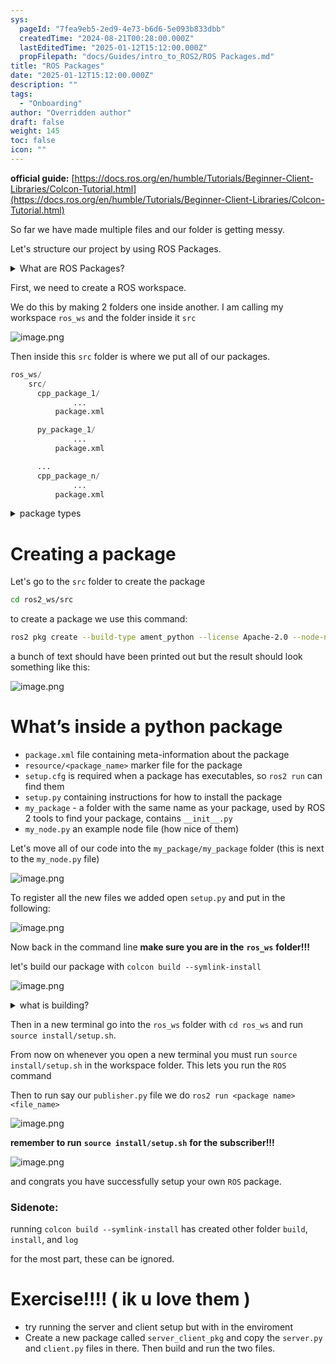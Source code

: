 ```yaml
---
sys:
  pageId: "7fea9eb5-2ed9-4e73-b6d6-5e093b833dbb"
  createdTime: "2024-08-21T00:28:00.000Z"
  lastEditedTime: "2025-01-12T15:12:00.000Z"
  propFilepath: "docs/Guides/intro_to_ROS2/ROS Packages.md"
title: "ROS Packages"
date: "2025-01-12T15:12:00.000Z"
description: ""
tags:
  - "Onboarding"
author: "Overridden author"
draft: false
weight: 145
toc: false
icon: ""
---
```


**official guide:** [https://docs.ros.org/en/humble/Tutorials/Beginner-Client-Libraries/Colcon-Tutorial.html](https://docs.ros.org/en/humble/Tutorials/Beginner-Client-Libraries/Colcon-Tutorial.html)

So far we have made multiple files and our folder is getting messy.

Let's structure our project by using ROS Packages.

<details>

<summary>What are ROS Packages?</summary>

ROS Packages are, as the name implies, packages of code that are highly sharable between ROS developers.

They consist of a folder, `package.xml` file, and source code

```python
      cpp_package_1/
		      ... imagine much code files here ..
          package.xml
```

</details>

First, we need to create a ROS workspace.

We do this by making 2 folders one inside another. I am calling my workspace `ros_ws` and the folder inside it `src`

![image.png](https://prod-files-secure.s3.us-west-2.amazonaws.com/d518164a-d88e-44d1-a4ee-3adb3bd8bce0/70706947-fd18-4537-a67b-e12946812d31/image.png?X-Amz-Algorithm=AWS4-HMAC-SHA256&X-Amz-Content-Sha256=UNSIGNED-PAYLOAD&X-Amz-Credential=ASIAZI2LB46623UAR4ER%2F20250515%2Fus-west-2%2Fs3%2Faws4_request&X-Amz-Date=20250515T070935Z&X-Amz-Expires=3600&X-Amz-Security-Token=IQoJb3JpZ2luX2VjEG8aCXVzLXdlc3QtMiJHMEUCIGKuzEoDUmPicIzkscOAJfi8evzn9Q6WtdVzjXJqhh87AiEAikC6bgfhpKs1I45D%2BAnJPx1fZDjhDv1A7L%2BOHg88%2Ba0q%2FwMIKBAAGgw2Mzc0MjMxODM4MDUiDF97CA6HNvRfoQXwHyrcAwrCAHYw5yPKV1EuUk6Durzwfn21xMyoT6Zgrz8PkGk%2FQUiPEL1RKmUuyslUJFU8PVvvG1aOr3wcWhJbgMC1zFWtLDy7dy3XXYTAgG0pMrZle0x6jYRWmSHu%2BbTFmrUK5kji5sRr9WILhunLZHIUNiga4T7Fi0ghRSaeuNDqrm9cxjcdJ4%2FtnZgDqkdmItNcsJHwOATblzAVsRjpVjc4gBlc2Rf7ZPApj%2Fbelm8BiSU91pwxpcITtKccGK4%2BAUrsw9ClrrvjGM16X7%2BfSqMGK69bmznOmPszxefNO8I6FjWAKu1yXG9Dj%2Fdmw%2BQUGyr2unxjYq150eiEhun0yHKskHZ5e30LinSOy3tghr%2FEDm%2BDzYQ7492fn1IJ3NalY8dY65XpJtuszQLux0ODVN1v2UhSMYJIwRujh1OKOT%2Ftro55%2BTiY3vMT%2BozjounW5ag2DJ9VT3yAKM6SsGO9iFz%2BswKufu2Btj7lhOHnjFzL%2FZjh5p0xos%2FaA9GHE1T5PTys79ar3t4yPEuLtli8ntEV7fzmAURVe4lsW7vnB7sQhk90FkCDvXwZzwYFExjrYIfMkC2hHnwbRKhOgSYUZkyCwwLiBtspGCTGPBBSjCYazVabh43X5UHS%2BZy3uTOnMOuclsEGOqUBA7U4VOqqfFTXG%2BbSEytPjFd4htUsrXxfUcl5%2FE%2BAz0iAtq0wzIkZOmmrFAGpHT6u5myjILl%2FckB4nk97Xo8eA2LbSFT3HPWQBx4fpDmxdgZyMTHE%2BVCQk%2F6ThcXDDtX%2B%2BWKmoSnosb9nIIg7m9N0DH3zWCC5N1iUmeHC%2Fzq%2B2WmjftgrZ0Sya36WX3xboMFm%2FnDW6%2Fre%2BPoQRaaGPYtprKXTUisl&X-Amz-Signature=2bbf8c162ca1c2747948ab1ff0ab0dc3a3e9857d04cf4e2cb5d66763eac47674&X-Amz-SignedHeaders=host&x-id=GetObject)

Then inside this `src` folder is where we put all of our packages.

```python
ros_ws/
    src/
      cpp_package_1/
		      ...
          package.xml

      py_package_1/
		      ...
          package.xml

      ...
      cpp_package_n/
		      ...
          package.xml

```

<details>

<summary>package types</summary>

packages can be either `C++` or python.

the intern file structure is different for each but for this guide we will stick to creating python packages

</details>

# Creating a package

Let's go to the `src` folder to create the package

```bash
cd ros2_ws/src
```

to create a package we use this command:

```bash
ros2 pkg create --build-type ament_python --license Apache-2.0 --node-name my_node my_package
```

a bunch of text should have been printed out but the result should look something like this:

![image.png](https://prod-files-secure.s3.us-west-2.amazonaws.com/d518164a-d88e-44d1-a4ee-3adb3bd8bce0/e6cf1e3f-8512-4a3e-b131-079f800bf3e8/image.png?X-Amz-Algorithm=AWS4-HMAC-SHA256&X-Amz-Content-Sha256=UNSIGNED-PAYLOAD&X-Amz-Credential=ASIAZI2LB46623UAR4ER%2F20250515%2Fus-west-2%2Fs3%2Faws4_request&X-Amz-Date=20250515T070935Z&X-Amz-Expires=3600&X-Amz-Security-Token=IQoJb3JpZ2luX2VjEG8aCXVzLXdlc3QtMiJHMEUCIGKuzEoDUmPicIzkscOAJfi8evzn9Q6WtdVzjXJqhh87AiEAikC6bgfhpKs1I45D%2BAnJPx1fZDjhDv1A7L%2BOHg88%2Ba0q%2FwMIKBAAGgw2Mzc0MjMxODM4MDUiDF97CA6HNvRfoQXwHyrcAwrCAHYw5yPKV1EuUk6Durzwfn21xMyoT6Zgrz8PkGk%2FQUiPEL1RKmUuyslUJFU8PVvvG1aOr3wcWhJbgMC1zFWtLDy7dy3XXYTAgG0pMrZle0x6jYRWmSHu%2BbTFmrUK5kji5sRr9WILhunLZHIUNiga4T7Fi0ghRSaeuNDqrm9cxjcdJ4%2FtnZgDqkdmItNcsJHwOATblzAVsRjpVjc4gBlc2Rf7ZPApj%2Fbelm8BiSU91pwxpcITtKccGK4%2BAUrsw9ClrrvjGM16X7%2BfSqMGK69bmznOmPszxefNO8I6FjWAKu1yXG9Dj%2Fdmw%2BQUGyr2unxjYq150eiEhun0yHKskHZ5e30LinSOy3tghr%2FEDm%2BDzYQ7492fn1IJ3NalY8dY65XpJtuszQLux0ODVN1v2UhSMYJIwRujh1OKOT%2Ftro55%2BTiY3vMT%2BozjounW5ag2DJ9VT3yAKM6SsGO9iFz%2BswKufu2Btj7lhOHnjFzL%2FZjh5p0xos%2FaA9GHE1T5PTys79ar3t4yPEuLtli8ntEV7fzmAURVe4lsW7vnB7sQhk90FkCDvXwZzwYFExjrYIfMkC2hHnwbRKhOgSYUZkyCwwLiBtspGCTGPBBSjCYazVabh43X5UHS%2BZy3uTOnMOuclsEGOqUBA7U4VOqqfFTXG%2BbSEytPjFd4htUsrXxfUcl5%2FE%2BAz0iAtq0wzIkZOmmrFAGpHT6u5myjILl%2FckB4nk97Xo8eA2LbSFT3HPWQBx4fpDmxdgZyMTHE%2BVCQk%2F6ThcXDDtX%2B%2BWKmoSnosb9nIIg7m9N0DH3zWCC5N1iUmeHC%2Fzq%2B2WmjftgrZ0Sya36WX3xboMFm%2FnDW6%2Fre%2BPoQRaaGPYtprKXTUisl&X-Amz-Signature=9f720404af18275cccec04a1d0b3427289be73ef5cc24b4351da9abcd99b7241&X-Amz-SignedHeaders=host&x-id=GetObject)

# What’s inside a python package

- `package.xml` file containing meta-information about the package
- `resource/<package_name>` marker file for the package
- `setup.cfg` is required when a package has executables, so `ros2 run` can find them
- `setup.py` containing instructions for how to install the package
- `my_package` - a folder with the same name as your package, used by ROS 2 tools to find your package, contains `__init__.py`
- `my_node.py` an example node file (how nice of them)

Let's move all of our code into the `my_package/my_package` folder (this is next to the `my_node.py` file)

![image.png](https://prod-files-secure.s3.us-west-2.amazonaws.com/d518164a-d88e-44d1-a4ee-3adb3bd8bce0/9ce58f11-0da9-4d3e-b86d-506a9685d378/image.png?X-Amz-Algorithm=AWS4-HMAC-SHA256&X-Amz-Content-Sha256=UNSIGNED-PAYLOAD&X-Amz-Credential=ASIAZI2LB46623UAR4ER%2F20250515%2Fus-west-2%2Fs3%2Faws4_request&X-Amz-Date=20250515T070935Z&X-Amz-Expires=3600&X-Amz-Security-Token=IQoJb3JpZ2luX2VjEG8aCXVzLXdlc3QtMiJHMEUCIGKuzEoDUmPicIzkscOAJfi8evzn9Q6WtdVzjXJqhh87AiEAikC6bgfhpKs1I45D%2BAnJPx1fZDjhDv1A7L%2BOHg88%2Ba0q%2FwMIKBAAGgw2Mzc0MjMxODM4MDUiDF97CA6HNvRfoQXwHyrcAwrCAHYw5yPKV1EuUk6Durzwfn21xMyoT6Zgrz8PkGk%2FQUiPEL1RKmUuyslUJFU8PVvvG1aOr3wcWhJbgMC1zFWtLDy7dy3XXYTAgG0pMrZle0x6jYRWmSHu%2BbTFmrUK5kji5sRr9WILhunLZHIUNiga4T7Fi0ghRSaeuNDqrm9cxjcdJ4%2FtnZgDqkdmItNcsJHwOATblzAVsRjpVjc4gBlc2Rf7ZPApj%2Fbelm8BiSU91pwxpcITtKccGK4%2BAUrsw9ClrrvjGM16X7%2BfSqMGK69bmznOmPszxefNO8I6FjWAKu1yXG9Dj%2Fdmw%2BQUGyr2unxjYq150eiEhun0yHKskHZ5e30LinSOy3tghr%2FEDm%2BDzYQ7492fn1IJ3NalY8dY65XpJtuszQLux0ODVN1v2UhSMYJIwRujh1OKOT%2Ftro55%2BTiY3vMT%2BozjounW5ag2DJ9VT3yAKM6SsGO9iFz%2BswKufu2Btj7lhOHnjFzL%2FZjh5p0xos%2FaA9GHE1T5PTys79ar3t4yPEuLtli8ntEV7fzmAURVe4lsW7vnB7sQhk90FkCDvXwZzwYFExjrYIfMkC2hHnwbRKhOgSYUZkyCwwLiBtspGCTGPBBSjCYazVabh43X5UHS%2BZy3uTOnMOuclsEGOqUBA7U4VOqqfFTXG%2BbSEytPjFd4htUsrXxfUcl5%2FE%2BAz0iAtq0wzIkZOmmrFAGpHT6u5myjILl%2FckB4nk97Xo8eA2LbSFT3HPWQBx4fpDmxdgZyMTHE%2BVCQk%2F6ThcXDDtX%2B%2BWKmoSnosb9nIIg7m9N0DH3zWCC5N1iUmeHC%2Fzq%2B2WmjftgrZ0Sya36WX3xboMFm%2FnDW6%2Fre%2BPoQRaaGPYtprKXTUisl&X-Amz-Signature=13b4cb7e7fb895ef6d80c4c5c1b200fb3ef2bda7579723b81165bb88f9adf416&X-Amz-SignedHeaders=host&x-id=GetObject)

To register all the new files we added open `setup.py` and put in the following:

![image.png](https://prod-files-secure.s3.us-west-2.amazonaws.com/d518164a-d88e-44d1-a4ee-3adb3bd8bce0/1cd7c262-4cae-4496-9d75-c178537d24a2/image.png?X-Amz-Algorithm=AWS4-HMAC-SHA256&X-Amz-Content-Sha256=UNSIGNED-PAYLOAD&X-Amz-Credential=ASIAZI2LB46623UAR4ER%2F20250515%2Fus-west-2%2Fs3%2Faws4_request&X-Amz-Date=20250515T070935Z&X-Amz-Expires=3600&X-Amz-Security-Token=IQoJb3JpZ2luX2VjEG8aCXVzLXdlc3QtMiJHMEUCIGKuzEoDUmPicIzkscOAJfi8evzn9Q6WtdVzjXJqhh87AiEAikC6bgfhpKs1I45D%2BAnJPx1fZDjhDv1A7L%2BOHg88%2Ba0q%2FwMIKBAAGgw2Mzc0MjMxODM4MDUiDF97CA6HNvRfoQXwHyrcAwrCAHYw5yPKV1EuUk6Durzwfn21xMyoT6Zgrz8PkGk%2FQUiPEL1RKmUuyslUJFU8PVvvG1aOr3wcWhJbgMC1zFWtLDy7dy3XXYTAgG0pMrZle0x6jYRWmSHu%2BbTFmrUK5kji5sRr9WILhunLZHIUNiga4T7Fi0ghRSaeuNDqrm9cxjcdJ4%2FtnZgDqkdmItNcsJHwOATblzAVsRjpVjc4gBlc2Rf7ZPApj%2Fbelm8BiSU91pwxpcITtKccGK4%2BAUrsw9ClrrvjGM16X7%2BfSqMGK69bmznOmPszxefNO8I6FjWAKu1yXG9Dj%2Fdmw%2BQUGyr2unxjYq150eiEhun0yHKskHZ5e30LinSOy3tghr%2FEDm%2BDzYQ7492fn1IJ3NalY8dY65XpJtuszQLux0ODVN1v2UhSMYJIwRujh1OKOT%2Ftro55%2BTiY3vMT%2BozjounW5ag2DJ9VT3yAKM6SsGO9iFz%2BswKufu2Btj7lhOHnjFzL%2FZjh5p0xos%2FaA9GHE1T5PTys79ar3t4yPEuLtli8ntEV7fzmAURVe4lsW7vnB7sQhk90FkCDvXwZzwYFExjrYIfMkC2hHnwbRKhOgSYUZkyCwwLiBtspGCTGPBBSjCYazVabh43X5UHS%2BZy3uTOnMOuclsEGOqUBA7U4VOqqfFTXG%2BbSEytPjFd4htUsrXxfUcl5%2FE%2BAz0iAtq0wzIkZOmmrFAGpHT6u5myjILl%2FckB4nk97Xo8eA2LbSFT3HPWQBx4fpDmxdgZyMTHE%2BVCQk%2F6ThcXDDtX%2B%2BWKmoSnosb9nIIg7m9N0DH3zWCC5N1iUmeHC%2Fzq%2B2WmjftgrZ0Sya36WX3xboMFm%2FnDW6%2Fre%2BPoQRaaGPYtprKXTUisl&X-Amz-Signature=a8927ad153451654c07e8acc59414b6bc96b01dfb7200ddf4315104040012fbc&X-Amz-SignedHeaders=host&x-id=GetObject)

Now back in the command line **make sure you are in the** **`ros_ws`** **folder!!!**

let's build our package with `colcon build --symlink-install`

![image.png](https://prod-files-secure.s3.us-west-2.amazonaws.com/d518164a-d88e-44d1-a4ee-3adb3bd8bce0/2f2a0d27-b173-48fd-b189-5f5c0ce65619/image.png?X-Amz-Algorithm=AWS4-HMAC-SHA256&X-Amz-Content-Sha256=UNSIGNED-PAYLOAD&X-Amz-Credential=ASIAZI2LB46623UAR4ER%2F20250515%2Fus-west-2%2Fs3%2Faws4_request&X-Amz-Date=20250515T070935Z&X-Amz-Expires=3600&X-Amz-Security-Token=IQoJb3JpZ2luX2VjEG8aCXVzLXdlc3QtMiJHMEUCIGKuzEoDUmPicIzkscOAJfi8evzn9Q6WtdVzjXJqhh87AiEAikC6bgfhpKs1I45D%2BAnJPx1fZDjhDv1A7L%2BOHg88%2Ba0q%2FwMIKBAAGgw2Mzc0MjMxODM4MDUiDF97CA6HNvRfoQXwHyrcAwrCAHYw5yPKV1EuUk6Durzwfn21xMyoT6Zgrz8PkGk%2FQUiPEL1RKmUuyslUJFU8PVvvG1aOr3wcWhJbgMC1zFWtLDy7dy3XXYTAgG0pMrZle0x6jYRWmSHu%2BbTFmrUK5kji5sRr9WILhunLZHIUNiga4T7Fi0ghRSaeuNDqrm9cxjcdJ4%2FtnZgDqkdmItNcsJHwOATblzAVsRjpVjc4gBlc2Rf7ZPApj%2Fbelm8BiSU91pwxpcITtKccGK4%2BAUrsw9ClrrvjGM16X7%2BfSqMGK69bmznOmPszxefNO8I6FjWAKu1yXG9Dj%2Fdmw%2BQUGyr2unxjYq150eiEhun0yHKskHZ5e30LinSOy3tghr%2FEDm%2BDzYQ7492fn1IJ3NalY8dY65XpJtuszQLux0ODVN1v2UhSMYJIwRujh1OKOT%2Ftro55%2BTiY3vMT%2BozjounW5ag2DJ9VT3yAKM6SsGO9iFz%2BswKufu2Btj7lhOHnjFzL%2FZjh5p0xos%2FaA9GHE1T5PTys79ar3t4yPEuLtli8ntEV7fzmAURVe4lsW7vnB7sQhk90FkCDvXwZzwYFExjrYIfMkC2hHnwbRKhOgSYUZkyCwwLiBtspGCTGPBBSjCYazVabh43X5UHS%2BZy3uTOnMOuclsEGOqUBA7U4VOqqfFTXG%2BbSEytPjFd4htUsrXxfUcl5%2FE%2BAz0iAtq0wzIkZOmmrFAGpHT6u5myjILl%2FckB4nk97Xo8eA2LbSFT3HPWQBx4fpDmxdgZyMTHE%2BVCQk%2F6ThcXDDtX%2B%2BWKmoSnosb9nIIg7m9N0DH3zWCC5N1iUmeHC%2Fzq%2B2WmjftgrZ0Sya36WX3xboMFm%2FnDW6%2Fre%2BPoQRaaGPYtprKXTUisl&X-Amz-Signature=4ad8e2ccec020bb5372ae17218e7dc6fb4eb78eb1c924d9340498b3d666c1f6d&X-Amz-SignedHeaders=host&x-id=GetObject)

<details>

<summary>what is building?</summary>

if you are a CS major at Rose-Hulman you will learn the answer to this in CSSE132

but TLDR; is it combines all the code files into one program that can be run easily 

</details>

Then in a new terminal go into the `ros_ws` folder with `cd ros_ws` and run `source install/setup.sh`. 

From now on whenever you open a new terminal you must run `source install/setup.sh` in the workspace folder. This lets you run the `ROS` command

Then to run say our `publisher.py` file we do `ros2 run <package name> <file_name>`

![image.png](https://prod-files-secure.s3.us-west-2.amazonaws.com/d518164a-d88e-44d1-a4ee-3adb3bd8bce0/4f4b1219-3a44-4632-aa0a-ce3471699f59/image.png?X-Amz-Algorithm=AWS4-HMAC-SHA256&X-Amz-Content-Sha256=UNSIGNED-PAYLOAD&X-Amz-Credential=ASIAZI2LB46623UAR4ER%2F20250515%2Fus-west-2%2Fs3%2Faws4_request&X-Amz-Date=20250515T070935Z&X-Amz-Expires=3600&X-Amz-Security-Token=IQoJb3JpZ2luX2VjEG8aCXVzLXdlc3QtMiJHMEUCIGKuzEoDUmPicIzkscOAJfi8evzn9Q6WtdVzjXJqhh87AiEAikC6bgfhpKs1I45D%2BAnJPx1fZDjhDv1A7L%2BOHg88%2Ba0q%2FwMIKBAAGgw2Mzc0MjMxODM4MDUiDF97CA6HNvRfoQXwHyrcAwrCAHYw5yPKV1EuUk6Durzwfn21xMyoT6Zgrz8PkGk%2FQUiPEL1RKmUuyslUJFU8PVvvG1aOr3wcWhJbgMC1zFWtLDy7dy3XXYTAgG0pMrZle0x6jYRWmSHu%2BbTFmrUK5kji5sRr9WILhunLZHIUNiga4T7Fi0ghRSaeuNDqrm9cxjcdJ4%2FtnZgDqkdmItNcsJHwOATblzAVsRjpVjc4gBlc2Rf7ZPApj%2Fbelm8BiSU91pwxpcITtKccGK4%2BAUrsw9ClrrvjGM16X7%2BfSqMGK69bmznOmPszxefNO8I6FjWAKu1yXG9Dj%2Fdmw%2BQUGyr2unxjYq150eiEhun0yHKskHZ5e30LinSOy3tghr%2FEDm%2BDzYQ7492fn1IJ3NalY8dY65XpJtuszQLux0ODVN1v2UhSMYJIwRujh1OKOT%2Ftro55%2BTiY3vMT%2BozjounW5ag2DJ9VT3yAKM6SsGO9iFz%2BswKufu2Btj7lhOHnjFzL%2FZjh5p0xos%2FaA9GHE1T5PTys79ar3t4yPEuLtli8ntEV7fzmAURVe4lsW7vnB7sQhk90FkCDvXwZzwYFExjrYIfMkC2hHnwbRKhOgSYUZkyCwwLiBtspGCTGPBBSjCYazVabh43X5UHS%2BZy3uTOnMOuclsEGOqUBA7U4VOqqfFTXG%2BbSEytPjFd4htUsrXxfUcl5%2FE%2BAz0iAtq0wzIkZOmmrFAGpHT6u5myjILl%2FckB4nk97Xo8eA2LbSFT3HPWQBx4fpDmxdgZyMTHE%2BVCQk%2F6ThcXDDtX%2B%2BWKmoSnosb9nIIg7m9N0DH3zWCC5N1iUmeHC%2Fzq%2B2WmjftgrZ0Sya36WX3xboMFm%2FnDW6%2Fre%2BPoQRaaGPYtprKXTUisl&X-Amz-Signature=588f2826a0b9e95432c423ee495761599ab53c5fe88792e966d6073968d31c6a&X-Amz-SignedHeaders=host&x-id=GetObject)

**remember to run** **`source install/setup.sh`** **for the subscriber!!!**

![image.png](https://prod-files-secure.s3.us-west-2.amazonaws.com/d518164a-d88e-44d1-a4ee-3adb3bd8bce0/02121119-dad4-49ec-8356-c956108b4243/image.png?X-Amz-Algorithm=AWS4-HMAC-SHA256&X-Amz-Content-Sha256=UNSIGNED-PAYLOAD&X-Amz-Credential=ASIAZI2LB46623UAR4ER%2F20250515%2Fus-west-2%2Fs3%2Faws4_request&X-Amz-Date=20250515T070935Z&X-Amz-Expires=3600&X-Amz-Security-Token=IQoJb3JpZ2luX2VjEG8aCXVzLXdlc3QtMiJHMEUCIGKuzEoDUmPicIzkscOAJfi8evzn9Q6WtdVzjXJqhh87AiEAikC6bgfhpKs1I45D%2BAnJPx1fZDjhDv1A7L%2BOHg88%2Ba0q%2FwMIKBAAGgw2Mzc0MjMxODM4MDUiDF97CA6HNvRfoQXwHyrcAwrCAHYw5yPKV1EuUk6Durzwfn21xMyoT6Zgrz8PkGk%2FQUiPEL1RKmUuyslUJFU8PVvvG1aOr3wcWhJbgMC1zFWtLDy7dy3XXYTAgG0pMrZle0x6jYRWmSHu%2BbTFmrUK5kji5sRr9WILhunLZHIUNiga4T7Fi0ghRSaeuNDqrm9cxjcdJ4%2FtnZgDqkdmItNcsJHwOATblzAVsRjpVjc4gBlc2Rf7ZPApj%2Fbelm8BiSU91pwxpcITtKccGK4%2BAUrsw9ClrrvjGM16X7%2BfSqMGK69bmznOmPszxefNO8I6FjWAKu1yXG9Dj%2Fdmw%2BQUGyr2unxjYq150eiEhun0yHKskHZ5e30LinSOy3tghr%2FEDm%2BDzYQ7492fn1IJ3NalY8dY65XpJtuszQLux0ODVN1v2UhSMYJIwRujh1OKOT%2Ftro55%2BTiY3vMT%2BozjounW5ag2DJ9VT3yAKM6SsGO9iFz%2BswKufu2Btj7lhOHnjFzL%2FZjh5p0xos%2FaA9GHE1T5PTys79ar3t4yPEuLtli8ntEV7fzmAURVe4lsW7vnB7sQhk90FkCDvXwZzwYFExjrYIfMkC2hHnwbRKhOgSYUZkyCwwLiBtspGCTGPBBSjCYazVabh43X5UHS%2BZy3uTOnMOuclsEGOqUBA7U4VOqqfFTXG%2BbSEytPjFd4htUsrXxfUcl5%2FE%2BAz0iAtq0wzIkZOmmrFAGpHT6u5myjILl%2FckB4nk97Xo8eA2LbSFT3HPWQBx4fpDmxdgZyMTHE%2BVCQk%2F6ThcXDDtX%2B%2BWKmoSnosb9nIIg7m9N0DH3zWCC5N1iUmeHC%2Fzq%2B2WmjftgrZ0Sya36WX3xboMFm%2FnDW6%2Fre%2BPoQRaaGPYtprKXTUisl&X-Amz-Signature=c5bdd0bd8edd96c97b3b82aeb764bc3d95f1530e4d5fe3faa6077f4ecab19860&X-Amz-SignedHeaders=host&x-id=GetObject)

and congrats you have successfully setup your own `ROS` package.

### Sidenote:

running `colcon build --symlink-install` has created other folder `build`, `install`, and `log`

for the most part, these can be ignored.

# Exercise!!!! ( ik u love them )

- try running the server and client setup but with in the enviroment
- Create a new package called `server_client_pkg` and copy the `server.py` and `client.py` files in there. Then build and run the two files.
